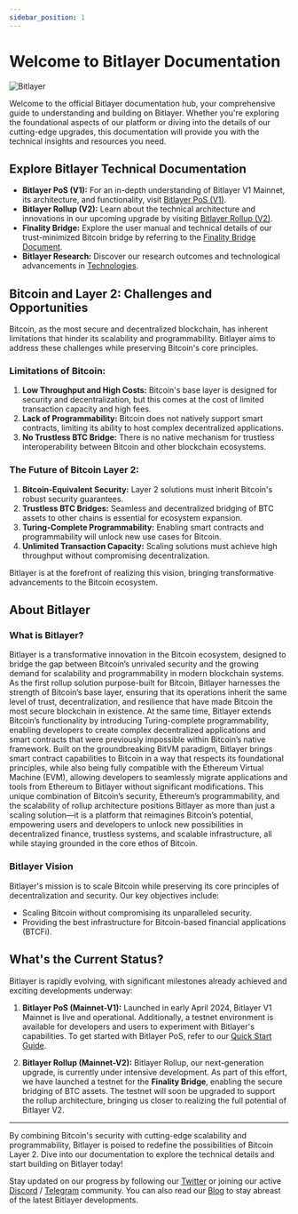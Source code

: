 ```yaml
---
sidebar_position: 1
---
```


# Welcome to Bitlayer Documentation

![Bitlayer](/img/Introduction/FA_Bitlayer-Logo-horizontal.png)

Welcome to the official Bitlayer documentation hub, your comprehensive guide to understanding and building on Bitlayer. Whether you're exploring the foundational aspects of our platform or diving into the details of our cutting-edge upgrades, this documentation will provide you with the technical insights and resources you need.

## Explore Bitlayer Technical Documentation

- **Bitlayer PoS (V1):** For an in-depth understanding of Bitlayer V1 Mainnet, its architecture, and functionality, visit [Bitlayer PoS (V1)](https://docs.bitlayer.org/docs/Learn/Bitlayer%20PoS/Overview).
- **Bitlayer Rollup (V2):** Learn about the technical architecture and innovations in our upcoming upgrade by visiting [Bitlayer Rollup (V2)](https://docs.bitlayer.org/docs/Learn/Bitlayer%20Rollup/overview).
- **Finality Bridge:** Explore the user manual and technical details of our trust-minimized Bitcoin bridge by referring to the [Finality Bridge Document](https://docs.bitlayer.org/docs/Finality/overview).
- **Bitlayer Research:** Discover our research outcomes and technological advancements in [Technologies](https://docs.bitlayer.org/docs/Learn/Technologies/overview).

## Bitcoin and Layer 2: Challenges and Opportunities

Bitcoin, as the most secure and decentralized blockchain, has inherent limitations that hinder its scalability and programmability. Bitlayer aims to address these challenges while preserving Bitcoin's core principles.

### Limitations of Bitcoin:

1. **Low Throughput and High Costs:** Bitcoin's base layer is designed for security and decentralization, but this comes at the cost of limited transaction capacity and high fees.
2. **Lack of Programmability:** Bitcoin does not natively support smart contracts, limiting its ability to host complex decentralized applications.
3. **No Trustless BTC Bridge:** There is no native mechanism for trustless interoperability between Bitcoin and other blockchain ecosystems.

### The Future of Bitcoin Layer 2:

1. **Bitcoin-Equivalent Security:** Layer 2 solutions must inherit Bitcoin's robust security guarantees.
2. **Trustless BTC Bridges:** Seamless and decentralized bridging of BTC assets to other chains is essential for ecosystem expansion.
3. **Turing-Complete Programmability:** Enabling smart contracts and programmability will unlock new use cases for Bitcoin.
4. **Unlimited Transaction Capacity:** Scaling solutions must achieve high throughput without compromising decentralization.

Bitlayer is at the forefront of realizing this vision, bringing transformative advancements to the Bitcoin ecosystem.

## About Bitlayer

### What is Bitlayer?

Bitlayer is a transformative innovation in the Bitcoin ecosystem, designed to bridge the gap between Bitcoin’s unrivaled security and the growing demand for scalability and programmability in modern blockchain systems. As the first rollup solution purpose-built for Bitcoin, Bitlayer harnesses the strength of Bitcoin’s base layer, ensuring that its operations inherit the same level of trust, decentralization, and resilience that have made Bitcoin the most secure blockchain in existence. At the same time, Bitlayer extends Bitcoin’s functionality by introducing Turing-complete programmability, enabling developers to create complex decentralized applications and smart contracts that were previously impossible within Bitcoin’s native framework. Built on the groundbreaking BitVM paradigm, Bitlayer brings smart contract capabilities to Bitcoin in a way that respects its foundational principles, while also being fully compatible with the Ethereum Virtual Machine (EVM), allowing developers to seamlessly migrate applications and tools from Ethereum to Bitlayer without significant modifications. This unique combination of Bitcoin’s security, Ethereum’s programmability, and the scalability of rollup architecture positions Bitlayer as more than just a scaling solution—it is a platform that reimagines Bitcoin’s potential, empowering users and developers to unlock new possibilities in decentralized finance, trustless systems, and scalable infrastructure, all while staying grounded in the core ethos of Bitcoin.

### Bitlayer Vision

Bitlayer's mission is to scale Bitcoin while preserving its core principles of decentralization and security. Our key objectives include:

- Scaling Bitcoin without compromising its unparalleled security.
- Providing the best infrastructure for Bitcoin-based financial applications (BTCFi).

## What's the Current Status?

Bitlayer is rapidly evolving, with significant milestones already achieved and exciting developments underway:

1. **Bitlayer PoS (Mainnet-V1):**
   Launched in early April 2024, Bitlayer V1 Mainnet is live and operational. Additionally, a testnet environment is available for developers and users to experiment with Bitlayer's capabilities. To get started with Bitlayer PoS, refer to our [Quick Start Guide](https://docs.bitlayer.org/docs/Build/GettingStarted/QuickStart).

2. **Bitlayer Rollup (Mainnet-V2):**
   Bitlayer Rollup, our next-generation upgrade, is currently under intensive development. As part of this effort, we have launched a testnet for the **Finality Bridge**, enabling the secure bridging of BTC assets. The testnet will soon be upgraded to support the rollup architecture, bringing us closer to realizing the full potential of Bitlayer V2.

---

By combining Bitcoin's security with cutting-edge scalability and programmability, Bitlayer is poised to redefine the possibilities of Bitcoin Layer 2. Dive into our documentation to explore the technical details and start building on Bitlayer today!

Stay updated on our progress by following our [Twitter](https://x.com/BitLayerLabs) or joining our active [Discord](https://discord.com/invite/GGSjNyD8nj) / [Telegram](https://t.me/bitlayerofficial) community. You can also read our [Blog](https://blog.bitlayer.org/) to stay abreast of the latest Bitlayer developments.
